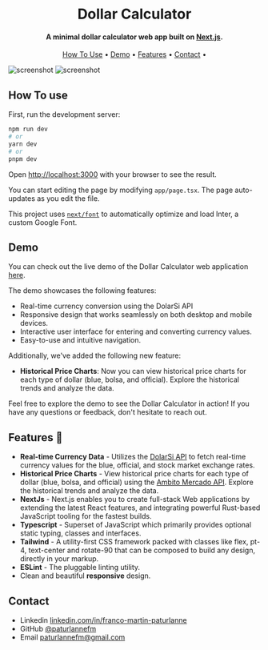 <h1 align="center">
  <br>
  Dollar Calculator
  <br>
</h1>

<h4 align="center">A minimal dollar calculator web app built on <a href="https://nextjs.org/learn" target="_blank">Next.js</a>.</h4>

<p align="center">
  <a href="#how-to-use">How To Use</a> •
  <a href="#demo">Demo</a> •
  <a href="#features">Features</a> •
  <a href="#contact">Contact</a> •
</p>

![screenshot](https://i.ibb.co/GxHY9DH/dollar1.jpg)
![screenshot](https://i.ibb.co/qgDF7hv/dollar2.jpg)

## How To use

First, run the development server:

```bash
npm run dev
# or
yarn dev
# or
pnpm dev
```

Open [http://localhost:3000](http://localhost:3000) with your browser to see the result.

You can start editing the page by modifying `app/page.tsx`. The page auto-updates as you edit the file.

This project uses [`next/font`](https://nextjs.org/docs/basic-features/font-optimization) to automatically optimize and load Inter, a custom Google Font.

## Demo

You can check out the live demo of the Dollar Calculator web application [here](https://dollar-calculator-seven.vercel.app/).

The demo showcases the following features:

- Real-time currency conversion using the DolarSi API
- Responsive design that works seamlessly on both desktop and mobile devices.
- Interactive user interface for entering and converting currency values.
- Easy-to-use and intuitive navigation.

Additionally, we've added the following new feature:

- **Historical Price Charts**: Now you can view historical price charts for each type of dollar (blue, bolsa, and official). Explore the historical trends and analyze the data.

Feel free to explore the demo to see the Dollar Calculator in action! If you have any questions or feedback, don't hesitate to reach out.

## Features 🦸

- **Real-time Currency Data** - Utilizes the [DolarSi API](https://www.dolarsi.com/api/api.php?type=valoresprincipales) to fetch real-time currency values for the blue, official, and stock market exchange rates.
- **Historical Price Charts** - View historical price charts for each type of dollar (blue, bolsa, and official) using the [Ambito Mercado API](https://mercados.ambito.com/dolar/). Explore the historical trends and analyze the data.
- **NextJs** - Next.js enables you to create full-stack Web applications by extending the latest React features, and integrating powerful Rust-based JavaScript tooling for the fastest builds.
- **Typescript** - Superset of JavaScript which primarily provides optional static typing, classes and interfaces.
- **Tailwind** - A utility-first CSS framework packed with classes like flex, pt-4, text-center and rotate-90 that can be composed to build any design, directly in your markup.
- **ESLint** - The pluggable linting utility.
- Clean and beautiful **responsive** design.

## Contact

- Linkedin [linkedin.com/in/franco-martin-paturlanne](https://www.linkedin.com/in/franco-martin-paturlanne/})
- GitHub [@paturlannefm](https://github.com/paturlannefm/)
- Email [paturlannefm@gmail.com](mailto:paturlannefm@gmail.com)
